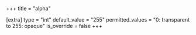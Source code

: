 +++
title = "alpha"

[extra]
type = "int"
default_value = "255"
permitted_values = "0: transparent to 255: opaque" 
is_override = false
+++